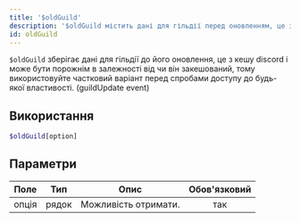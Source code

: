 ```yaml
---
title: '$oldGuild'
description: '$oldGuild містить дані для гільдії перед оновленням, це з кешу discord і може бути порожнім в залежності від того, чи він кешований, таким чином використовуйте частковий параметр, перш ніж намагатися отримати доступ до будь-якої властивості. (guildUpdate event)'
id: oldGuild
---
```


`$oldGuild` зберігає дані для гільдії до його оновлення, це з кешу discord і може бути порожнім в залежності від чи він закешований, тому використовуйте частковий варіант перед спробами доступу до будь-якої властивості. (guildUpdate event)

## Використання

```php
$oldGuild[option]
```

## Параметри

| Поле  | Тип   | Опис                 | Обов'язковий |
| ----- | ----- | -------------------- |:------------:|
| опція | рядок | Можливість отримати. |     так      |